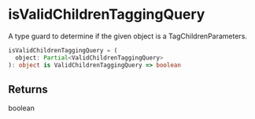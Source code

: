 # isValidChildrenTaggingQuery

A type guard to determine if the given object is a TagChildrenParameters.

```typescript
isValidChildrenTaggingQuery = (
  object: Partial<ValidChildrenTaggingQuery>
): object is ValidChildrenTaggingQuery => boolean
```

## Returns
boolean
